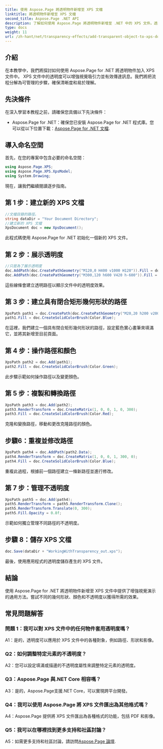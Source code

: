 ```yaml
---
title: 使用 Aspose.Page 將透明物件新增至 XPS 文檔
linktitle: 將透明物件新增至 XPS 文檔
second_title: Aspose.Page .NET API
description: 了解如何使用 Aspose.Page 將透明物件新增至 .NET 中的 XPS 文件。透過逐步指導增強視覺吸引力。
type: docs
weight: 11
url: /zh-hant/net/transparency-effects/add-transparent-object-to-xps-document/
---
```

## 介紹

在本教學中，我們將探討如何使用 Aspose.Page for .NET 將透明物件加入 XPS 文件中。 XPS 文件中的透明度可以增強視覺吸引力並有效傳達訊息。我們將把流程分解為可管理的步驟，確保清晰度和易於理解。

## 先決條件

在深入學習本教程之前，請確保您具備以下先決條件：

-  Aspose.Page for .NET：確保您已安裝 Aspose.Page for .NET 程式庫。您可以從以下位置下載：[Aspose.Page for .NET 文檔](https://reference.aspose.com/page/net/).

## 導入命名空間

首先，在您的專案中包含必要的命名空間：

```csharp
using Aspose.Page.XPS;
using Aspose.Page.XPS.XpsModel;
using System.Drawing;
```

現在，讓我們繼續閱讀逐步指南。

## 第 1 步：建立新的 XPS 文檔

```csharp
//文檔目錄的路徑。
string dataDir = "Your Document Directory";
//建立新的 XPS 文檔
XpsDocument doc = new XpsDocument();
```

此程式碼使用 Aspose.Page for .NET 初始化一個新的 XPS 文件。

## 第 2 步：展示透明度

```csharp
//只是為了展示透明度
doc.AddPath(doc.CreatePathGeometry("M120,0 H400 v1000 H120")).Fill = doc.CreateSolidColorBrush(Color.Gray);
doc.AddPath(doc.CreatePathGeometry("M300,120 h600 V420 h-600")).Fill = doc.CreateSolidColorBrush(Color.Gray);
```

這些線條會建立透明路徑以顯示文件中的透明度效果。

## 第 3 步：建立具有閉合矩形幾何形狀的路徑

```csharp
XpsPath path1 = doc.CreatePath(doc.CreatePathGeometry("M20,20 h200 v200 h-200 z"));
path1.Fill = doc.CreateSolidColorBrush(Color.Blue);
```

在這裡，我們建立一個具有閉合矩形幾何形狀的路徑，設定藍色實心畫筆來填滿它，並將其新增至目前頁面。

## 第 4 步：操作路徑和顏色

```csharp
XpsPath path2 = doc.Add(path1);
path2.Fill = doc.CreateSolidColorBrush(Color.Green);
```

此步驟示範如何操作路徑以及變更顏色。

## 第 5 步：複製和轉換路徑

```csharp
XpsPath path3 = doc.Add(path2);
path3.RenderTransform = doc.CreateMatrix(1, 0, 0, 1, 0, 300);
path3.Fill = doc.CreateSolidColorBrush(Color.Red);
```

克隆和變換路徑，移動和更改克隆路徑的顏色。

## 步驟6：重複並修改路徑

```csharp
XpsPath path4 = doc.AddPath(path2.Data);
path4.RenderTransform = doc.CreateMatrix(1, 0, 0, 1, 300, 0);
path4.Fill = doc.CreateSolidColorBrush(Color.Blue);
```

重複此過程，根據前一個路徑建立一條新路徑並進行修改。

## 第 7 步：管理不透明度

```csharp
XpsPath path5 = doc.Add(path4);
path5.RenderTransform = path5.RenderTransform.Clone();
path5.RenderTransform.Translate(0, 300);
path5.Fill.Opacity = 0.8f;
```

示範如何獨立管理不同路徑的不透明度。

## 步驟 8：儲存 XPS 文檔

```csharp
doc.Save(dataDir + "WorkingWithTransparency_out.xps");
```

最後，使用應用程式的透明度儲存產生的 XPS 文件。

## 結論

使用 Aspose.Page for .NET 將透明物件新增至 XPS 文件中提供了增強視覺演示的通用方法。嘗試不同的幾何形狀、顏色和不透明度以獲得所需的效果。

## 常見問題解答

### 問題 1：我可以對 XPS 文件中的任何物件套用透明度嗎？

A1：是的，透明度可以應用於 XPS 文件中的各種對象，例如路徑、形狀和影像。

### Q2：如何調整特定元素的不透明度？

A2：您可以設定填滿或描邊的不透明度屬性來調整特定元素的透明度。

### Q3：Aspose.Page 與.NET Core 相容嗎？

A3：是的，Aspose.Page支援.NET Core，可以實現跨平台開發。

### Q4：我可以使用 Aspose.Page 將 XPS 文件匯出為其他格式嗎？

A4：Aspose.Page 提供將 XPS 文件匯出為各種格式的功能，包括 PDF 和影像。

### Q5：我可以在哪裡找到更多支持和社區討論？

 A5：如需更多支持和社區討論，請訪問[Aspose.Page 論壇](https://forum.aspose.com/c/page/39).